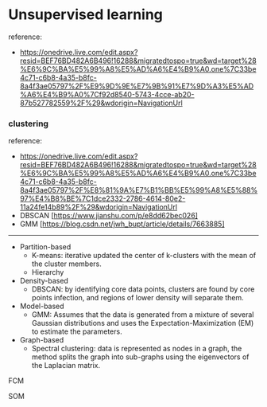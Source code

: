 
# Unsupervised learning
reference:
- https://onedrive.live.com/edit.aspx?resid=BEF76BD482A6B496!16288&migratedtospo=true&wd=target%28%E6%9C%BA%E5%99%A8%E5%AD%A6%E4%B9%A0.one%7C33be4c71-c6b8-4a35-b8fc-8a4f3ae05797%2F%E9%9D%9E%E7%9B%91%E7%9D%A3%E5%AD%A6%E4%B9%A0%7Cf92d8540-5743-4cce-ab20-87b527782559%2F%29&wdorigin=NavigationUrl

### clustering
reference:
- https://onedrive.live.com/edit.aspx?resid=BEF76BD482A6B496!16288&migratedtospo=true&wd=target%28%E6%9C%BA%E5%99%A8%E5%AD%A6%E4%B9%A0.one%7C33be4c71-c6b8-4a35-b8fc-8a4f3ae05797%2F%E8%81%9A%E7%B1%BB%E5%99%A8%E5%88%97%E4%B8%BE%7C1dce2332-2786-4614-80e2-11a24fe14b89%2F%29&wdorigin=NavigationUrl
- DBSCAN [https://www.jianshu.com/p/e8dd62bec026]
- GMM [https://blog.csdn.net/jwh_bupt/article/details/7663885]

---

- Partition-based
  - K-means: iterative updated the center of k-clusters with the mean of the cluster members.
  - Hierarchy  
- Density-based
  - DBSCAN: by identifying core data points, clusters are found by core points infection, and regions of lower density will separate them.
- Model-based
  - GMM: Assumes that the data is generated from a mixture of several Gaussian distributions and uses the Expectation-Maximization (EM) to estimate the parameters.
- Graph-based
  - Spectral clustering: data is represented as nodes in a graph, the method splits the graph into sub-graphs using the eigenvectors of the Laplacian matrix.


FCM

SOM





